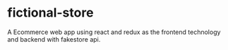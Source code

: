 # fictional-store
A Ecommerce web app using react and redux as the frontend technology and backend with fakestore api.
